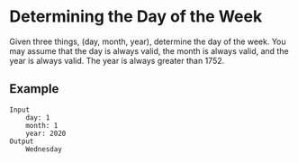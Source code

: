 # Determining the Day of the Week

Given three things, (day, month, year), determine the day of the week. You may assume that the day is always valid, the month is always valid, and the year is always valid. The year is always greater than 1752.

## Example

```
Input
    day: 1
    month: 1
    year: 2020
Output
    Wednesday
```

